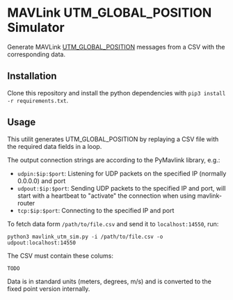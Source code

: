 # MAVLink UTM_GLOBAL_POSITION Simulator
Generate MAVLink [UTM_GLOBAL_POSITION](https://mavlink.io/en/messages/common.html#UTM_GLOBAL_POSITION) messages from a CSV with the corresponding data.


## Installation
Clone this repository and install the python dependencies with `pip3 install -r requirements.txt`.


## Usage
This utilit generates UTM_GLOBAL_POSITION by replaying a CSV file with the required data fields in a loop.

The output connection strings are according to the PyMavlink library, e.g.:
- `udpin:$ip:$port`: Listening for UDP packets on the specified IP (normally 0.0.0.0) and port
- `udpout:$ip:$port`: Sending UDP packets to the specified IP and port, will start with a heartbeat to "activate" the connection when using mavlink-router
- `tcp:$ip:$port`: Connecting to the specified IP and port

To fetch data form `/path/to/file.csv` and send it to `localhost:14550`, run:
```shell
python3 mavlink_utm_sim.py -i /path/to/file.csv -o udpout:localhost:14550
```

The CSV must contain these colums:
```csv
TODO
```

Data is in standard units (meters, degrees, m/s) and is converted to the fixed point version internally.
